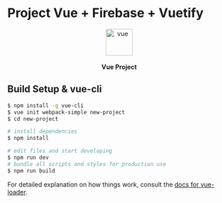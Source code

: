 # Project Vue + Firebase + Vuetify

<p align="center">
  <img src="https://goo.gl/wZoXVv" alt="vue" width="60">
  <br><br><strong>Vue Project</strong>
</p>

## Build Setup & vue-cli

```bash
$ npm install -g vue-cli
$ vue init webpack-simple new-project
$ cd new-project

# install dependencies
$ npm install

# edit files and start developing
$ npm run dev
# bundle all scripts and styles for production use
$ npm run build

```

For detailed explanation on how things work, consult the [docs for vue-loader](http://vuejs.github.io/vue-loader).
